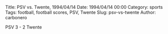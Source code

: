 Title: PSV vs. Twente, 1994/04/14
Date: 1994/04/14 00:00
Category: sports
Tags: football, football scores, PSV, Twente
Slug: psv-vs-twente
Author: carbonero


PSV 3 - 2 Twente

